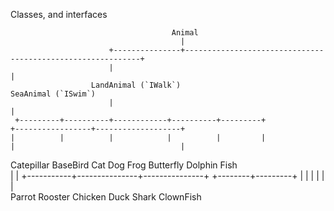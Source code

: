 Classes, and interfaces

                                        Animal
                                          |
                          +---------------+------------------------------------------------------------+
                          |                                                                            |
                      LandAnimal (`IWalk`)                                                          SeaAnimal (`ISwim`)
                          |                                                                            |
     +---------+----------+------------+----------+---------+                        +-----------------+-------------------+                                       
    |          |          |            |          |         |                        |                                     |
Catepillar  BaseBird    Cat           Dog        Frog     Butterfly               Dolphin                                 Fish   
               |                                                                                                           |
   +-----------+---------------+---------------+                                                                  +--------+---------+
   |           |               |               |                                                                  |                  |         
 Parrot     Rooster            Chicken        Duck                                                              Shark           ClownFish 
